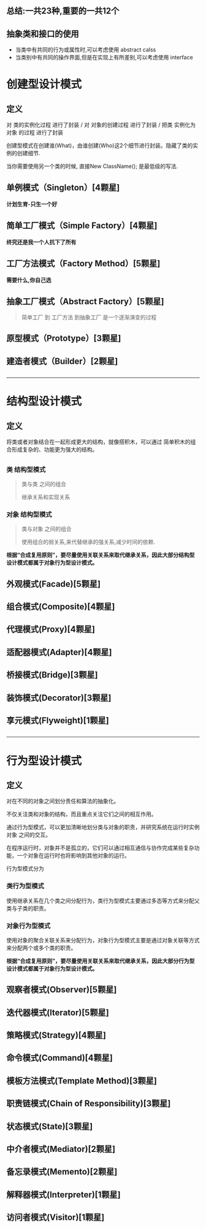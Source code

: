 ## 总结:一共23种,重要的一共12个



## 抽象类和接口的使用

- 当类中有共同的行为或属性时,可以考虑使用 abstract calss
- 当类别中有共同的操作界面,但是在实现上有所差别,可以考虑使用 interface

# 创建型设计模式

## 定义

对 类的实例化过程 进行了封装    /  对 对象的创建过程 进行了封装 / 把类 实例化为 对象  的过程 进行了封装

创建型模式在创建谁(What)，由谁创建(Who)这2个细节进行封装。隐藏了类的实例的创建细节.

当你需要使用另一个类的时候, 直接New ClassName();  是最低级的写法.

## 

## 单例模式（Singleton）[4颗星]

#### 计划生育-只生一个好



## 简单工厂模式（Simple Factory）[4颗星]

#### 终究还是我一个人抗下了所有

## 工厂方法模式（Factory Method）[5颗星]

#### 需要什么,你自己选

## 抽象工厂模式（Abstract Factory）[5颗星]

> 简单工厂 到 工厂方法 到抽象工厂  是一个逐渐演变的过程

## 原型模式（Prototype）[3颗星]

## 建造者模式（Builder）[2颗星]

## 



---





# 结构型设计模式

## 定义

将类或者对象结合在一起形成更大的结构，就像搭积木，可以通过 简单积木的组合形成复杂的、功能更为强大的结构。

## 

### 类 结构型模式

> 类与类 之间的组合
>
> 继承关系和实现关系

### 对象 结构型模式

> 类与对象 之间的组合
>
> 使用组合的弱关系,来代替继承的强关系,减少时间的依赖.

**根据“合成复用原则”，要尽量使用关联关系来取代继承关系，因此大部分结构型设计模式都属于对象行为型设计模式。**

## 

## 外观模式(Facade)[5颗星]

## 组合模式(Composite)[4颗星]

## 代理模式(Proxy)[4颗星]

## 适配器模式(Adapter)[4颗星]

## 桥接模式(Bridge)[3颗星]

### 

## 装饰模式(Decorator)[3颗星]

### 

## 享元模式(Flyweight)[1颗星]

## 



---



# 行为型设计模式

## 定义

对在不同的对象之间划分责任和算法的抽象化。

不仅关注类和对象的结构，而且重点关注它们之间的相互作用。

通过行为型模式，可以更加清晰地划分类与对象的职责，并研究系统在运行时实例对象 之间的交互。

在程序运行时，对象并不是孤立的，它们可以通过相互通信与协作完成某些复杂功能，一个对象在运行时也将影响到其他对象的运行。

行为型模式分为

### 类行为型模式

使用继承关系在几个类之间分配行为，类行为型模式主要通过多态等方式来分配父类与子类的职责。

### 对象行为型模式

使用对象的聚合关联关系来分配行为，对象行为型模式主要是通过对象关联等方式来分配两个或多个类的职责。

**根据“合成复用原则”，要尽量使用关联关系来取代继承关系，因此大部分行为型设计模式都属于对象行为型设计模式。**

## 

## 观察者模式(Observer)[5颗星]

## 迭代器模式(Iterator)[5颗星]

## 策略模式(Strategy)[4颗星]

## 命令模式(Command)[4颗星]

## 模板方法模式(Template Method)[3颗星]

## 职责链模式(Chain of Responsibility)[3颗星]

## 状态模式(State)[3颗星]

## 中介者模式(Mediator)[2颗星]

## 备忘录模式(Memento)[2颗星]

## 解释器模式(Interpreter)[1颗星]

## 访问者模式(Visitor)[1颗星]